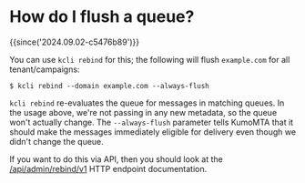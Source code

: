 # How do I flush a queue?

{{since('2024.09.02-c5476b89')}}

You can use `kcli rebind` for this; the following will flush `example.com` for all
tenant/campaigns:

```console
$ kcli rebind --domain example.com --always-flush
```

`kcli rebind` re-evaluates the queue for messages in matching queues. In the
usage above, we're not passing in any new metadata, so the queue won't actually
change. The `--always-flush` parameter tells KumoMTA that it should make the
messages immediately eligible for delivery even though we didn't change the
queue.

If you want to do this via API, then 
you should look at the
[/api/admin/rebind/v1](../reference/rapidoc.md/#post-/api/admin/rebind/v1) HTTP endpoint
documentation.
